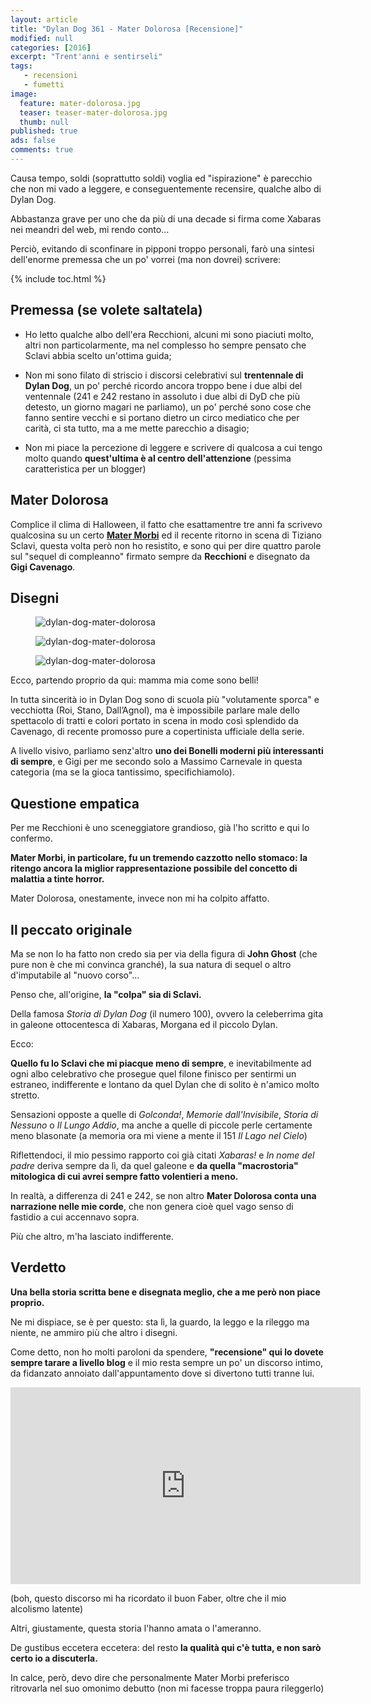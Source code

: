 ```yaml
---
layout: article
title: "Dylan Dog 361 - Mater Dolorosa [Recensione]"
modified: null
categories: [2016]
excerpt: "Trent'anni e sentirseli"
tags: 
   - recensioni
   - fumetti
image: 
  feature: mater-dolorosa.jpg
  teaser: teaser-mater-dolorosa.jpg
  thumb: null
published: true
ads: false
comments: true
---
```

Causa tempo, soldi (soprattutto soldi) voglia ed "ispirazione" è parecchio che non mi vado a leggere, e conseguentemente recensire, qualche albo di Dylan Dog.

Abbastanza grave per uno che da più di una decade si firma come Xabaras nei meandri del web, mi rendo conto... 

Perciò, evitando di sconfinare in pipponi troppo personali, farò una sintesi dell'enorme premessa che un po' vorrei (ma non dovrei) scrivere:

{% include toc.html %}

## Premessa (se volete saltatela)

- Ho letto qualche albo dell'era Recchioni, alcuni mi sono piaciuti molto, altri non particolarmente, ma nel complesso ho sempre pensato che Sclavi abbia scelto un'ottima guida;

- Non mi sono filato di striscio i discorsi celebrativi sul **trentennale di Dylan Dog**, un po' perché ricordo ancora troppo bene i due albi del ventennale (241 e 242 restano in assoluto i due albi di DyD che più detesto, un giorno magari ne parliamo), un po' perché sono cose che fanno sentire vecchi e si portano dietro un circo mediatico che per carità, ci sta tutto, ma a me mette parecchio a disagio;

- Non mi piace la percezione di leggere e scrivere di qualcosa a cui tengo molto quando **quest'ultima è al centro dell'attenzione** (pessima caratteristica per un blogger)

## Mater Dolorosa

Complice il clima di Halloween, il fatto che esattamentre tre anni fa scrivevo qualcosina su un certo [**Mater Morbi**](https://xabacadabra.com/2013/dylan-dog-280-mater-morbi-recensione/) ed il recente ritorno in scena di Tiziano Sclavi, questa volta però non ho resistito, e sono qui per dire quattro parole sul "sequel di compleanno" firmato sempre da **Recchioni** e disegnato da **Gigi Cavenago**.

## Disegni 

<figure>
<img src='https://www.dimensionefumetto.it/wp-content/uploads/2015/11/1-Mater-Dolorosa.jpg' alt='dylan-dog-mater-dolorosa'>
</figure>

<figure>
<img src='https://i0.wp.com/www.badcomics.it/wp/wp-content/uploads-badcomics/2016/02/12688359_10153410750047916_3095338348861955217_n.jpg' alt='dylan-dog-mater-dolorosa'>
</figure>

<figure>
<img src='https://images.wired.it/wp-content/uploads/2016/09/1473243047_2-Mater-Dolorosa.jpg' alt='dylan-dog-mater-dolorosa'>
</figure>

Ecco, partendo proprio da qui: mamma mia come sono belli! 

In tutta sincerità io in Dylan Dog sono di scuola più "volutamente sporca" e vecchiotta (Roi, Stano, Dall’Agnol), ma è impossibile parlare male dello spettacolo di tratti e colori portato in scena in modo così splendido da Cavenago, di recente promosso pure a copertinista ufficiale della serie.

A livello visivo, parliamo senz'altro **uno dei Bonelli moderni più interessanti di sempre**, e Gigi per me secondo solo a Massimo Carnevale in questa categoria (ma se la gioca tantissimo, specifichiamolo).

## Questione empatica

Per me Recchioni è uno sceneggiatore grandioso, già l'ho scritto e qui lo confermo.

**Mater Morbi, in particolare, fu un tremendo cazzotto nello stomaco: la ritengo ancora la miglior rappresentazione possibile del concetto di malattia a tinte horror.**

Mater Dolorosa, onestamente, invece non mi ha colpito affatto.

## Il peccato originale

Ma se non lo ha fatto non credo sia per via della figura di **John Ghost** (che pure non è che mi convinca granché), la sua natura di sequel o altro d'imputabile al "nuovo corso"...

Penso che, all'origine, **la "colpa" sia di Sclavi.**

Della famosa _Storia di Dylan Dog_ (il numero 100), ovvero la celeberrima gita in galeone ottocentesca di Xabaras, Morgana ed il piccolo Dylan.

Ecco: 

**Quello fu lo Sclavi che mi piacque meno di sempre**, e inevitabilmente ad ogni albo celebrativo che prosegue quel filone finisco per sentirmi un estraneo, indifferente e lontano da quel Dylan che di solito è n'amico molto stretto.

Sensazioni opposte a quelle di _Golconda!_, _Memorie dall'Invisibile_, _Storia di Nessuno_ o _Il Lungo Addio_, ma anche a quelle di piccole perle certamente meno blasonate (a memoria ora mi viene a mente il 151 _Il Lago nel Cielo_)

Riflettendoci, il mio pessimo rapporto coi già citati _Xabaras!_ e _In nome del padre_ deriva sempre da lì, da quel galeone e **da quella "macrostoria" mitologica di cui avrei sempre fatto volentieri a meno.**

In realtà, a differenza di 241 e 242, se non altro **Mater Dolorosa conta una narrazione nelle mie corde**, che non genera cioè quel vago senso di fastidio a cui accennavo sopra.

Più che altro, m'ha lasciato indifferente.

## Verdetto

**Una bella storia scritta bene e disegnata meglio, che a me però non piace proprio.** 

Ne mi dispiace, se è per questo: sta lì, la guardo, la leggo e la rileggo ma niente, ne ammiro più che altro i disegni.

Come detto, non ho molti paroloni da spendere, **"recensione" qui lo dovete sempre tarare a livello blog** e il mio resta sempre un po' un discorso intimo, da fidanzato annoiato dall'appuntamento dove si divertono tutti tranne lui.

<iframe width="560" height="315" src="https://www.youtube.com/embed/khBITeso3TI" frameborder="0" allowfullscreen></iframe>

(boh, questo discorso mi ha ricordato il buon Faber, oltre che il mio alcolismo latente)

Altri, giustamente, questa storia l'hanno amata o l'ameranno. 

De gustibus eccetera eccetera: del resto **la qualità qui c'è tutta, e non sarò certo io a discuterla.**

In calce, però, devo dire che personalmente Mater Morbi preferisco ritrovarla nel suo omonimo debutto (non mi facesse troppa paura rileggerlo)
